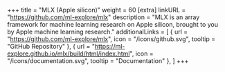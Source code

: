 +++
title = "MLX (Apple silicon)"
weight = 60
[extra]
linkURL = "https://github.com/ml-explore/mlx"
description = "MLX is an array framework for machine learning research on Apple silicon, brought to you by Apple machine learning research."
additionalLinks = [
  { url = "https://github.com/ml-explore/mlx", icon = "/icons/github.svg", tooltip = "GitHub Repository" },
  { url = "https://ml-explore.github.io/mlx/build/html/index.html", icon = "/icons/documentation.svg", tooltip = "Documentation" },
]
+++
